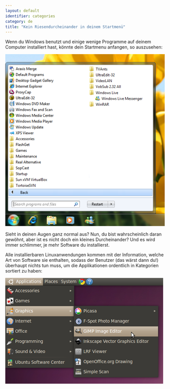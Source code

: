```yaml
---
layout: default
identifier: categories
category: de
title: "Kein Riesendurcheinander in deinem Startmenü"
---
```


Wenn du Windows benutzt und einige wenige Programme auf deinem Computer installiert hast, könnte dein Startmenu anfangen, so auszusehen:

<img src="/img/windows_7_start_menu.png">

Sieht in deinen Augen ganz normal aus? Nun, du bist wahrscheinlich daran gewöhnt, aber ist es nicht doch ein kleines Durcheinander? Und es wird immer schlimmer, je mehr Software du installierst.

Alle installierbaren Linuxanwendungen kommen mit der Information, welche Art von Software sie enthalten, sodass der Benutzer (das wärst dann du!) überhaupt nichts tun muss, um die Applikationen ordentlich in Kategorien sortiert zu haben:

<img src="/img/categories_menu.png">




